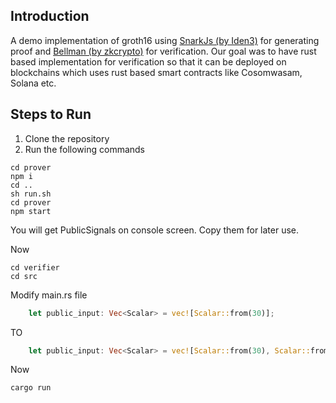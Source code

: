 ## Introduction

A demo implementation of groth16 using [SnarkJs (by Iden3)](
https://github.com/iden3/snarkjs) for generating proof and [Bellman (by zkcrypto)](https://github.com/zkcrypto/bellman/) for verification. Our goal was to have rust based implementation for verification so that it can be deployed on blockchains which uses rust based smart contracts like Cosomwasam, Solana etc. 


## Steps to Run
1. Clone the repository
2. Run the following commands
```
cd prover
npm i
cd ..
sh run.sh
cd prover
npm start
```
You will get PublicSignals on console screen. Copy them for later use.

Now
```
cd verifier
cd src
```

Modify main.rs file 
```rust
    let public_input: Vec<Scalar> = vec![Scalar::from(30)];
```
TO
```rust
    let public_input: Vec<Scalar> = vec![Scalar::from(30), Scalar::from(${PublicSignals `Copied Earlier`})];
```

Now
```
cargo run 
```
